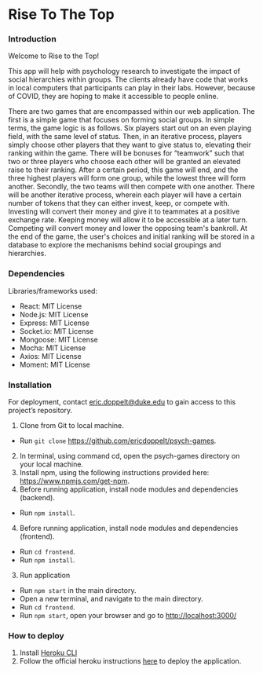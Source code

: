 # Rise To The Top

### Introduction
Welcome to Rise to the Top!

This app will help with psychology research to investigate the impact of social hierarchies within groups. The clients already have code that works in local computers that participants can play in their labs. However, because of COVID, they are hoping to make it accessible to people online.

There are two games that are encompassed within our web application.
The first is a simple game that focuses on forming social groups. In simple terms, the game logic is as follows. Six players start out on an even playing field, with the same level of status. Then, in an iterative process, players simply choose other players that they want to give status to, elevating their ranking within the game. There will be bonuses for “teamwork” such that two or three players who choose each other will be granted an elevated raise to their ranking. After a certain period, this game will end, and the three highest players will form one group, while the lowest three will form another.
Secondly, the two teams will then compete with one another. There will be another iterative process, wherein each player will have a certain number of tokens that they can either invest, keep, or compete with. Investing will convert their money and give it to teammates at a positive exchange rate. Keeping money will allow it to be accessible at a later turn. Competing will convert money and lower the opposing team's bankroll.
At the end of the game, the user's choices and initial ranking will be stored in a database to explore the mechanisms behind social groupings and hierarchies.

### Dependencies 

Libraries/frameworks used:
- React: MIT License
- Node.js: MIT License
- Express: MIT License
- Socket.io: MIT License
- Mongoose: MIT License
- Mocha: MIT License
- Axios: MIT License
- Moment: MIT License


### Installation

For deployment, contact eric.doppelt@duke.edu to gain access to this project’s repository.

1. Clone from Git to local machine.
- Run `git clone` https://github.com/ericdoppelt/psych-games.
2. In terminal, using command cd, open the psych-games directory on your local machine.
3. Install npm, using the following instructions provided here: https://www.npmjs.com/get-npm.
3. Before running application, install node modules and dependencies (backend).
- Run `npm install`.
4. Before running application, install node modules and dependencies (frontend).
- Run `cd frontend`.
- Run `npm install`.
3. Run application
- Run `npm start` in the main directory.
- Open a new terminal, and navigate to the main directory.
- Run `cd frontend`.
- Run `npm start`, open your browser and go to [http://localhost:3000/](http://localhost:3000/)

### How to deploy

1. Install [Heroku CLI](https://devcenter.heroku.com/articles/heroku-cli#download-and-install)
2. Follow the official heroku instructions [here](https://devcenter.heroku.com/articles/deploying-nodejs) to deploy the application.
